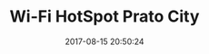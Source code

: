 ---
layout: map
title: "Wi-Fi HotSpot Prato City"
date: 2017-08-15 20:50:24
description: hotspot wifi of my city called Prato in Tuscany
source: "http://www.dati.gov.it/dataset/punti-wi-fi-ad-accesso-libero-comune-prato-provincia-prato"
categories: mappe
dataset: "puntiwifiprovpratocompleto"
marker:
  icon: home
  color: orange
---